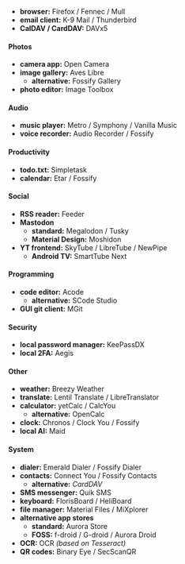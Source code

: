 - **browser:** Firefox / Fennec / Mull
- **email client:** K-9 Mail / Thunderbird
- **CalDAV / CardDAV:** DAVx5

#### Photos

- **camera app:** Open Camera
- **image gallery:** Aves Libre
	- **alternative:** Fossify Gallery
- **photo editor:** Image Toolbox

#### Audio

- **music player:** Metro / Symphony / Vanilla Music
- **voice recorder:** Audio Recorder / Fossify

#### Productivity

- **todo.txt:** Simpletask
- **calendar:** Etar / Fossify

#### Social

- **RSS reader:** Feeder
- **Mastodon**
	- **standard:** Megalodon / Tusky
	- **Material Design:** Moshidon
- **YT frontend:** SkyTube / LibreTube / NewPipe
	- **Android TV:** SmartTube Next

#### Programming

- **code editor:** Acode
	- **alternative:** SCode Studio
- **GUI git client:** MGit

#### Security

- **local password manager:** KeePassDX
- **local 2FA:** Aegis

#### Other

- **weather:** Breezy Weather
- **translate:** Lentil Translate / LibreTranslator
- **calculator:** yetCalc / CalcYou
	- **alternative:** OpenCalc
- **clock:** Chronos / Clock You / Fossify
- **local AI:** Maid

#### System

- **dialer:** Emerald Dialer / Fossify Dialer
- **contacts:** Connect You / Fossify Contacts
	- **alternative:** *CardDAV*
- **SMS messenger:** Quik SMS
- **keyboard:** FlorisBoard / HeliBoard
- **file manager:** Material Files / MiXplorer
- **alternative app stores** 
	- **standard:** Aurora Store
	- **FOSS:** f-droid / G-droid / Aurora Droid
- **OCR:** OCR *(based on Tesseract)*
- **QR codes:** Binary Eye / SecScanQR
